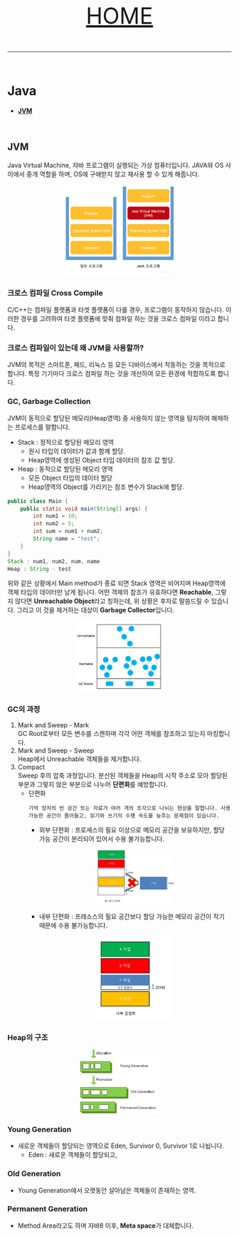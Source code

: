 <p align="center" style="font-size:50px">
    <a href="https://github.com/lsw6684/ComputerScience">HOME</a>
</p>

***

<br />

# Java
- [**JVM**](#JVM)

<br />


## JVM
Java Virtual Machine, 자바 프로그램이 실행되는 가상 컴퓨터입니다. JAVA와 OS 사이에서 중개 역할을 하며, OS에 구애받지 않고 재사용 할 수 있게 해줍니다.

<p align="center"><img src="images/jvm.png" width="50%"></p>

### 크로스 컴파일 Cross Compile
C/C++는 컴파일 플랫폼과 타겟 플랫폼이 다를 경우, 프로그램이 동작하지 않습니다. 이러한 경우를 고려하여 타겟 플랫폼에 맞춰 컴파일 하는 것을 크로스 컴파일 이라고 합니다.


### 크로스 컴파일이 있는데 왜 JVM을 사용할까?
JVM의 목적은 스마트폰, 패드, 리눅스 등 모든 디바이스에서 작동하는 것을 목적으로 합니다. 특정 기기마다 크로스 컴파일 하는 것을 개선하여 모든 환경에 적합하도록 합니다.

### GC, Garbage Collection
JVM이 동적으로 할당된 메모리(Heap영역) 중 사용하지 않는 영역을 탐지하여 해제하는 프로세스를 말합니다. 
- Stack : 정적으로 할당된 메모리 영역
    - 원시 타입의 데이터가 값과 함께 할당.
    - Heap영역에 생성된 Object 타입 데이터의 참조 값 할당.
- Heap : 동적으로 할당된 메모리 영역
    - 모든 Object 타입의 데이터 할당
    - Heap영역의 Object를 가리키는 참조 변수가 Stack에 할당.

```java
public class Main {
    public static void main(String[] args) {
        int num1 = 10;
        int num2 = 5;
        int sum = num1 + num2;
        String name = "test";
    }
}
Stack : num1, num2, num, name
Heap : String - test
```
위와 같은 상황에서 Main method가 종료 되면 Stack 영역은 비어지며 Heap영역에 객체 타입의 데이터만 남게 됩니다. 어떤 객체의 참조가 유효하다면 **Reachable**, 그렇지 않다면 **Unreachable Object**라고 칭하는데, 위 상황은 후자로 말씀드릴 수 있습니다. 그리고 이 것을 제거하는 대상이 **Garbage Collector**입니다.
<p align="center"><img src="images/gc.png" width="40%"></p>

### GC의 과정
1. Mark and Sweep - Mark <br />
GC Root로부터 모든 변수를 스캔하며 각각 어떤 객체를 참조하고 있는지 마킹합니다.
2. Mark and Sweep - Sweep <br />
Heap에서 Unreachable 객체들을 제거합니다.
3. Compact <br />
Sweep 후의 압축 과정입니다. 분산된 객체들을 Heap의 시작 주소로 모아 할당된 부분과 그렇지 않은 부분으로 나누어 **단편화**를 예방합니다.
    - 단편화   
        ```
        기억 장치의 빈 공간 또는 자료가 여러 개의 조각으로 나뉘는 현상을 말합니다. 사용 가능한 공간이 줄어들고, 읽기와 쓰기의 수행 속도를 늦추는 문제점이 있습니다.
        ```
        - 외부 단편화 : 프로세스의 필요 이상으로 메모리 공간을 보유하지만, 할당 가능 공간이 분리되어 있어서 수용 불가능합니다.
            <p align="center"><img src="images/ef.png" width="40%"></p>

        - 내부 단편화 : 프레소스의 필요 공간보다 할당 가능한 메모리 공간이 작기 때문에 수용 불가능합니다.
            <p align="center"><img src="images/if.png" width="40%"></p>

### Heap의 구조

<p align="center"><img src="images/generation.png" width="35%"></p>

### Young Generation
- 새로운 객체들이 할당되는 영역으로 Eden, Survivor 0, Survivor 1로 나뉩니다.
    - Eden : 새로운 객체들이 할당되고, 
### Old Generation
- Young Generation에서 오랫동안 살아남은 객체들이 존재하는 영역.
### Permanent Generation
- Method Area라고도 하며 자바8 이후, **Meta space**가 대체합니다.